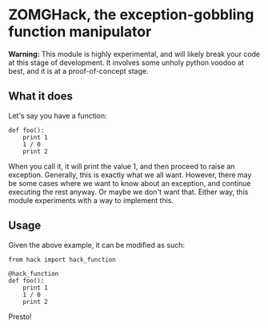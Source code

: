 ZOMGHack, the exception-gobbling function manipulator
=====================================================


**Warning:** This module is highly experimental, and will likely break your code at this stage of development. It involves some unholy python voodoo at best, and it is at a proof-of-concept stage.

What it does
------------

Let's say you have a function:

    def foo():
        print 1
        1 / 0
        print 2

When you call it, it will print the value 1, and then proceed to raise an exception. Generally, this is exactly what we all want. However, there may be some cases where we want to know about an exception, and continue executing the rest anyway. Or maybe we don't want that. Either way, this module experiments with a way to implement this.

Usage
-----

Given the above example, it can be modified as such:

    from hack import hack_function

    @hack_function
    def foo():
        print 1
        1 / 0
        print 2

Presto!
